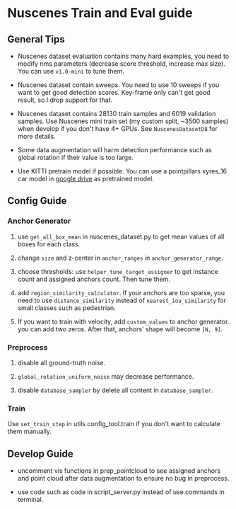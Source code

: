 # Nuscenes Train and Eval guide

## General Tips

* Nuscenes dataset evaluation contains many hard examples, you need to modify nms parameters (decrease score threshold, increase max size). You can use ```v1.0-mini``` to tune them.

* Nuscenes dataset contain sweeps. You need to use 10 sweeps if you want to get good detection scores. Key-frame only can't get good result, so I drop support for that.

* Nuscenes dataset contains 28130 train samples and 6019 validation samples. Use Nuscenes mini train set (my custom split, ~3500 samples) when develop if you don't have 4+ GPUs. See ```NuscenesDatasetD8``` for more details.

* Some data augmentation will harm detection performance such as global rotation if their value is too large.

* Use KITTI pretrain model if possible. You can use a pointpillars xyres_16 car model in [google drive](https://drive.google.com/open?id=1YOpgRkBgmSAJwMknoXmitEArNitZz63C) as pretrained model.

## Config Guide

### Anchor Generator

1. use ```get_all_box_mean``` in nuscenes_dataset.py to get mean values of all boxes for each class.

2. change ```size``` and z-center in ```anchor_ranges``` in ```anchor_generator_range```.

3. choose thresholds: use ```helper_tune_target_assigner``` to get instance count and assigned anchors count. Then tune them.

4. add ```region_similarity_calculator```. If your anchors are too sparse, you need to use ```distance_similarity``` instead of ```nearest_iou_similarity``` for small classes such as pedestrian.

5. If you want to train with velocity, add ```custom_values``` to anchor generator. you can add two zeros. After that, anchors' shape will become ```[N, 9]```.

### Preprocess

1. disable all ground-truth noise.

2. ```global_rotation_uniform_noise``` may decrease performance.

3. disable ```database_sampler``` by delete all content in ```database_sampler```.

### Train

Use ```set_train_step``` in utils.config_tool.train if you don't want to calculate them manually.

## Develop Guide

* uncomment vis functions in prep_pointcloud to see assigned anchors and point cloud after data augmentation to ensure no bug in preprocess.

* use code such as code in script_server.py instead of use commands in terminal.

